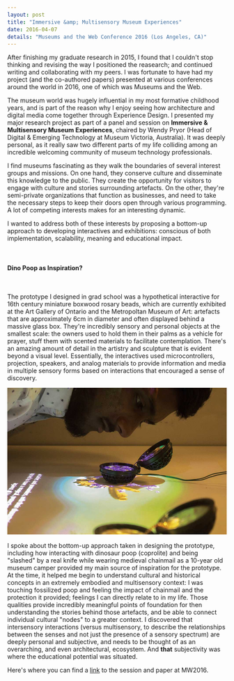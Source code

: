 ```yaml
---
layout: post
title: "Immersive &amp; Multisensory Museum Experiences"
date: 2016-04-07
details: "Museums and the Web Conference 2016 (Los Angeles, CA)"
---
```


After finishing my graduate research in 2015, I found that I couldn't stop thinking and revising the way I positioned the reasearch; and continued writing and collaborating with my peers. I was fortunate to have had my project (and the co-authored papers) presented at various conferences around the world in 2016, one of which was Museums and the Web. 

The museum world was hugely influential in my most formative childhood years, and is part of the reason why I enjoy seeing how architecture and digital media come together through Experience Design. I presented my major research project as part of a panel and session on <strong>Immersive &amp; Multisensory Museum Experiences</strong>, chaired by Wendy Pryor (Head of Digital &amp; Emerging Technology at Museum Victoria, Australia). It was deeply personal, as it really saw two different parts of my life colliding among an incredible welcoming community of museum technology professionals.

I find museums fascinating as they walk the boundaries of several interest groups and missions. On one hand, they conserve culture and disseminate this knowledge to the public. They create the opportunity for visitors to engage with culture and stories surrounding artefacts. On the other, they're semi-private organizations that function as businesses, and need to take the necessary steps to keep their doors open through various programming. A lot of competing interests makes for an interesting dynamic. 

I wanted to address both of these interests by proposing a bottom-up approach to developing interactives and exhibitions: conscious of both implementation, scalability, meaning and educational impact.

<br>
<h4 class="article-subheading">Dino Poop as Inspiration?</h4>
<br>

The prototype I designed in grad school was a hypothetical interactive for 16th century miniature boxwood rosary beads, which are currently exhibited at the Art Gallery of Ontario and the Metropoltan Museum of Art: artefacts that are approximately 6cm in diameter and often displayed behind a massive glass box. They're incredibly sensory and personal objects at the smallest scale: the owners used to hold them in their palms as a vehicle for prayer, stuff them with scented materials to facilitate contemplation. There's an amazing amount of detail in the artistry and sculpture that is evident beyond a visual level. Essentially, the interactives used microcontrollers, projection, speakers, and analog materials to provide information and media in multiple sensory forms based on interactions that encouraged a sense of discovery.

<p><img src="/assets/images/projects/thesis/1.jpg" class="img-responsive"></p>

I spoke about the bottom-up approach taken in designing the prototype, including how interacting with dinosaur poop (coprolite) and being "slashed" by a real knife while wearing medieval chainmail as a 10-year old museum camper provided my main source of inspiration for the prototype. At the time, it helped me begin to understand cultural and historical concepts in an extremely embodied and multisensory context: I was touching fossilized poop and feeling the impact of chainmail and the protection it provided; feelings I can directly relate to in my life. Those qualities provide incredibly meaningful points of foundation for then understanding the stories behind those artefacts, and be able to connect individual cultural "nodes" to a greater context. I discovered that intersensory interactions (versus multisensory, to describe the relationships between the senses and not just the presence of a sensory spectrum) are deeply personal and subjective, and needs to be thought of as an overarching, and even architectural, ecosystem. And <italic><strong>that</strong></italic> subjectivity was where the educational potential was situated.

Here's where you can find a <a href="http://mw2016.museumsandtheweb.com/session/immersive-and-multi-sensory-museum-experiences/" target="_blank">link</a> to the session and paper at MW2016. 
